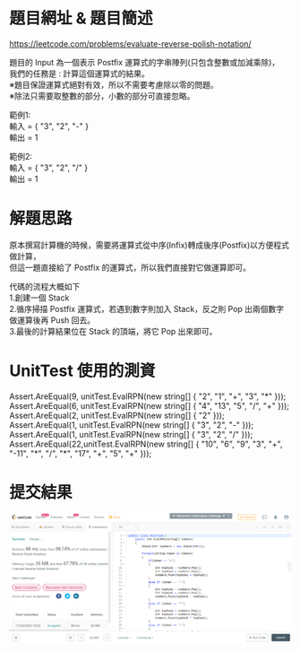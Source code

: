 # 題目網址 & 題目簡述  
https://leetcode.com/problems/evaluate-reverse-polish-notation/  
  
題目的 Input 為一個表示 Postfix 運算式的字串陣列(只包含整數或加減乘除)，  
我們的任務是 : 計算這個運算式的結果。  
※題目保證運算式絕對有效，所以不需要考慮除以零的問題。  
※除法只需要取整數的部分，小數的部分可直接忽略。  
  
範例1:  
輸入 = { "3", "2", "-" }  
輸出 = 1  
  
範例2:  
輸入 = { "3", "2", "/" }  
輸出 = 1  
  
# 解題思路  
原本撰寫計算機的時候，需要將運算式從中序(Infix)轉成後序(Postfix)以方便程式做計算，  
但這一題直接給了 Postfix 的運算式，所以我們直接對它做運算即可。  
  
代碼的流程大概如下  
1.創建一個 Stack  
2.循序掃描 Postfix 運算式，若遇到數字則加入 Stack，反之則 Pop 出兩個數字做運算後再 Push 回去。  
3.最後的計算結果位在 Stack 的頂端，將它 Pop 出來即可。  
  
# UnitTest 使用的測資  
Assert.AreEqual(9, unitTest.EvalRPN(new string[] { "2", "1", "+", "3", "\*" }));  
Assert.AreEqual(6, unitTest.EvalRPN(new string[] { "4", "13", "5", "/", "+" }));  
Assert.AreEqual(2, unitTest.EvalRPN(new string[] { "2" }));  
Assert.AreEqual(1, unitTest.EvalRPN(new string[] { "3", "2", "-" }));  
Assert.AreEqual(1, unitTest.EvalRPN(new string[] { "3", "2", "/" }));  
Assert.AreEqual(22,unitTest.EvalRPN(new string[] { "10", "6", "9", "3", "+", "-11", "\*", "/", "\*", "17", "+", "5", "+" }));  
  
# 提交結果  
![image](https://raw.githubusercontent.com/Jacky20200711/LeetCode/master/Q150(Evaluate%20Reverse%20Polish%20Notation)/SuccessShot.PNG)  
&emsp;  
&emsp;  

